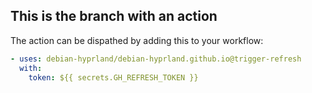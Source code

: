 ## This is the branch with an action

The action can be dispathed by adding this to your workflow:

```yaml
- uses: debian-hyprland/debian-hyprland.github.io@trigger-refresh
  with:
    token: ${{ secrets.GH_REFRESH_TOKEN }}
```
